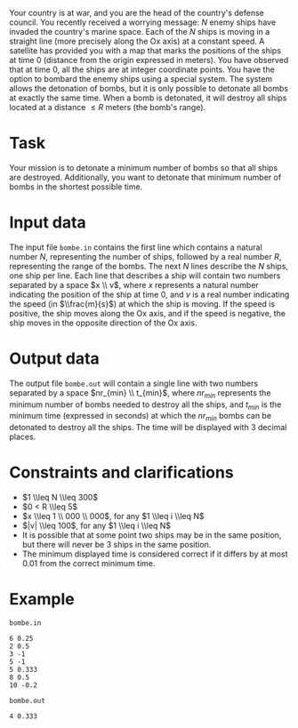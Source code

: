 Your country is at war, and you are the head of the country's defense council. You recently received a worrying message: $N$ enemy ships have invaded the country's marine space. Each of the $N$ ships is moving in a straight line (more precisely along the Ox axis) at a constant speed. 
A satellite has provided you with a map that marks the positions of the ships at time $0$ (distance from the origin expressed in meters). You have observed that at time $0$, all the ships are at integer coordinate points.
You have the option to bombard the enemy ships using a special system. The system allows the detonation of bombs, but it is only possible to detonate all bombs at exactly the same time. When a bomb is detonated, it will destroy all ships located at a distance $\leq R$ meters (the bomb's range).

# Task

Your mission is to detonate a minimum number of bombs so that all ships are destroyed. Additionally, you want to detonate that minimum number of bombs in the shortest possible time.

# Input data

The input file `bombe.in` contains the first line which contains a natural number $N$, representing the number of ships, followed by a real number $R$, representing the range of the bombs. The next $N$ lines describe the $N$ ships, one ship per line. Each line that describes a ship will contain two numbers separated by a space $x \\ v$, where $x$ represents a natural number indicating the position of the ship at time $0$, and $v$ is a real number indicating the speed (in $\\frac{m}{s}$) at which the ship is moving. If the speed is positive, the ship moves along the Ox axis, and if the speed is negative, the ship moves in the opposite direction of the Ox axis.

# Output data

The output file `bombe.out` will contain a single line with two numbers separated by a space $nr_{min} \\ t_{min}$, where $nr_{min}$ represents the minimum number of bombs needed to destroy all the ships, and $t_{min}$ is the minimum time (expressed in seconds) at which the $nr_{min}$ bombs can be detonated to destroy all the ships. The time will be displayed with $3$ decimal places.

# Constraints and clarifications

* $1 \\leq N \\leq 300$
* $0 < R \\leq 5$
* $x \\leq 1 \\ 000 \\ 000$, for any $1 \\leq i \\leq N$
* $|v| \\leq 100$, for any $1 \\leq i \\leq N$
* It is possible that at some point two ships may be in the same position, but there will never be $3$ ships in the same position.
* The minimum displayed time is considered correct if it differs by at most $0.01$ from the correct minimum time.

# Example

`bombe.in`
```
6 0.25
2 0.5
3 -1
5 -1
5 0.333
8 0.5
10 -0.2
```

`bombe.out`
```
4 0.333
